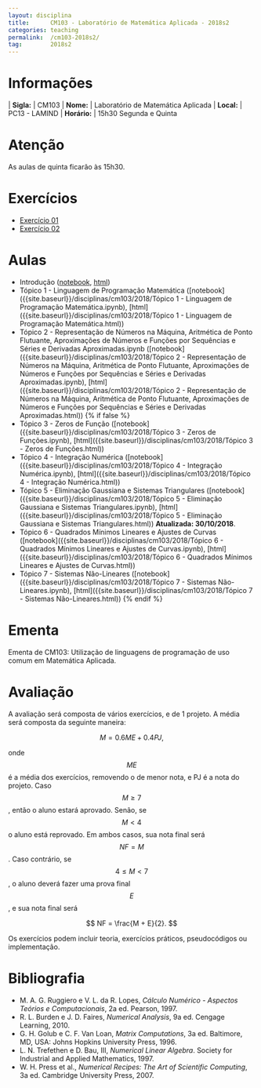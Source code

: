 ```yaml
---
layout: disciplina
title:      CM103 - Laboratório de Matemática Aplicada - 2018s2
categories: teaching
permalink:  /cm103-2018s2/
tag:        2018s2
---
```


# Informações

  | **Sigla:**   | CM103
  | **Nome:**    | Laboratório de Matemática Aplicada
  | **Local:**   | PC13 - LAMIND
  | **Horário:** | 15h30 Segunda e Quinta

# Atenção

As aulas de quinta ficarão às 15h30.

# Exercícios

- [Exercício 01]({{site.baseurl}}/disciplinas/cm103/2018/ex01.html)
- [Exercício 02]({{site.baseurl}}/disciplinas/cm103/2018/ex02.html)

# Aulas

- Introdução
   ([notebook]({{site.baseurl}}/disciplinas/cm103/2018/Introdução.ipynb),
   [html]({{site.baseurl}}/disciplinas/cm103/2018/Introdução.html))
- Tópico 1 - Linguagem de Programação Matemática
   ([notebook]({{site.baseurl}}/disciplinas/cm103/2018/Tópico 1 - Linguagem de Programação Matemática.ipynb),
   [html]({{site.baseurl}}/disciplinas/cm103/2018/Tópico 1 - Linguagem de Programação Matemática.html))
- Tópico 2 - Representação de Números na Máquina, Aritmética de Ponto Flutuante, Aproximações de Números e Funções por Sequências e Séries e Derivadas Aproximadas.ipynb
   ([notebook]({{site.baseurl}}/disciplinas/cm103/2018/Tópico 2 - Representação de Números na Máquina, Aritmética de Ponto Flutuante, Aproximações de Números e Funções por Sequências e Séries e Derivadas Aproximadas.ipynb),
   [html]({{site.baseurl}}/disciplinas/cm103/2018/Tópico 2 - Representação de Números na Máquina, Aritmética de Ponto Flutuante, Aproximações de Números e Funções por Sequências e Séries e Derivadas Aproximadas.html))
{% if false %}
- Tópico 3 - Zeros de Função
   ([notebook]({{site.baseurl}}/disciplinas/cm103/2018/Tópico 3 - Zeros de Funções.ipynb),
   [html]({{site.baseurl}}/disciplinas/cm103/2018/Tópico 3 - Zeros de Funções.html))
- Tópico 4 - Integração Numérica
   ([notebook]({{site.baseurl}}/disciplinas/cm103/2018/Tópico 4 - Integração Numérica.ipynb),
   [html]({{site.baseurl}}/disciplinas/cm103/2018/Tópico 4 - Integração Numérica.html))
- Tópico 5 - Eliminação Gaussiana e Sistemas Triangulares
   ([notebook]({{site.baseurl}}/disciplinas/cm103/2018/Tópico 5 - Eliminação Gaussiana e Sistemas Triangulares.ipynb),
   [html]({{site.baseurl}}/disciplinas/cm103/2018/Tópico 5 - Eliminação Gaussiana e Sistemas Triangulares.html))
   **Atualizada: 30/10/2018**.
- Tópico 6 - Quadrados Mínimos Lineares e Ajustes de Curvas
   ([notebook]({{site.baseurl}}/disciplinas/cm103/2018/Tópico 6 - Quadrados Mínimos Lineares e Ajustes de Curvas.ipynb),
   [html]({{site.baseurl}}/disciplinas/cm103/2018/Tópico 6 - Quadrados Mínimos Lineares e Ajustes de Curvas.html))
- Tópico 7 - Sistemas Não-Lineares
   ([notebook]({{site.baseurl}}/disciplinas/cm103/2018/Tópico 7 - Sistemas Não-Lineares.ipynb),
   [html]({{site.baseurl}}/disciplinas/cm103/2018/Tópico 7 - Sistemas Não-Lineares.html))
{% endif %}

# Ementa

Ementa de CM103: Utilização de linguagens de programação de uso comum em Matemática Aplicada.

# Avaliação

A avaliação será composta de vários exercícios, e de 1 projeto.
A média será composta da seguinte maneira:

$$ M = 0.6 ME + 0.4 PJ, $$

onde $$ME$$ é a média dos exercícios, removendo o de menor nota, e PJ é a nota do
projeto.
Caso $$M \geq 7$$, então o aluno estará aprovado. Senão, se $$M < 4$$ o aluno
está reprovado. Em ambos casos, sua nota final será $$NF = M$$.
Caso contrário, se $$4 \leq M < 7$$, o aluno deverá fazer uma prova final $$E$$, e
sua nota final será

$$ NF = \frac{M + E}{2}. $$

Os exercícios podem incluir teoria, exercícios práticos, pseudocódigos ou implementação.

# Bibliografia

  - M. A. G. Ruggiero e V. L. da R. Lopes, *Cálculo Numérico - Aspectos Teórios e
   Computacionais*, 2a ed. Pearson, 1997.
  - R. L. Burden e J. D. Faires, *Numerical Analysis*, 9a ed. Cengage Learning,
    2010.
  - G. H. Golub e C. F. Van Loan, *Matrix Computations*, 3a ed. Baltimore, MD,
    USA: Johns Hopkins University Press, 1996.
  - L. N. Trefethen e D. Bau, III, *Numerical Linear Algebra*. Society for
    Industrial and Applied Mathematics, 1997.
  - W. H. Press et al., *Numerical Recipes: The Art of Scientific Computing*, 3a
    ed. Cambridge University Press, 2007.
